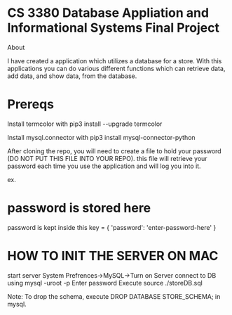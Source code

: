 # CS 3380 Database Appliation and Informational Systems Final Project

About

I have created a application which utilizes a database for a store. With this applications you can do various different functions which can retrieve data, add data, and show data, from the database.

# Prereqs

Install termcolor with pip3 install --upgrade termcolor

Install mysql.connector with pip3 install mysql-connector-python

After cloning the repo, you will need to create a file to hold your password (DO NOT PUT THIS FILE INTO YOUR REPO). this file will retrieve your password each time you use the application and will log you into it.

ex. 

# password is stored here

password is kept inside this
key = {
    'password': 'enter-password-here'
}

# HOW TO INIT THE SERVER ON MAC
start server
System Prefrences->MySQL->Turn on Server
connect to DB using mysql -uroot -p
Enter password
Execute source ./storeDB.sql

Note: To drop the schema, execute DROP DATABASE STORE_SCHEMA; in mysql.
